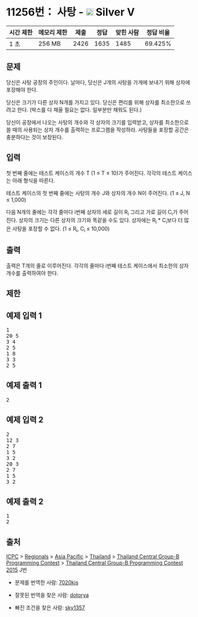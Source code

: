 # 11256번： 사탕 - <img src="https://static.solved.ac/tier_small/6.svg" style="height:20px" /> Silver V



| 시간 제한 | 메모리 제한 | 제출 | 정답 | 맞힌 사람 | 정답 비율 |
| --- | --- | --- | --- | --- | --- |
| 1 초 | 256 MB | 2426 | 1635 | 1485 | 69.425% |
## 문제

당신은 사탕 공장의 주인이다. 날마다, 당신은 J개의 사탕을 가게에 보내기 위해 상자에 포장해야 한다.

당신은 크기가 다른 상자 N개를 가지고 있다. 당신은 편리를 위해 상자를 최소한으로 쓰려고 한다. (박스를 다 채울 필요는 없다. 일부분만 채워도 된다.)

당신이 공장에서 나오는 사탕의 개수와 각 상자의 크기를 입력받고, 상자를 최소한으로 쓸 때의 사용되는 상자 개수를 출력하는 프로그램을 작성하라. 사탕들을 포장할 공간은 충분하다는 것이 보장된다.

## 입력

첫 번째 줄에는 테스트 케이스의 개수 T (1 ≤ T ≤ 10)가 주어진다. 각각의 테스트 케이스는 아래 형식을 따른다.

테스트 케이스의 첫 번째 줄에는 사탕의 개수 J와 상자의 개수 N이 주어진다. (1 ≤ J, N ≤ 1,000)

다음 N개의 줄에는 각각 줄마다 i번째 상자의 세로 길이 R<sub>i</sub> 그리고 가로 길이 C<sub>i</sub>가 주어진다. 상자의 크기는 다른 상자의 크기와 똑같을 수도 있다. 상자에는 R<sub>i</sub> * C<sub>i</sub>보다 더 많은 사탕을 포장할 수 없다. (1 ≤ R<sub>i</sub>, C<sub>i</sub> ≤ 10,000)

## 출력

출력은 T개의 줄로 이루어진다. 각각의 줄마다 i번째 테스트 케이스에서 최소한의 상자 개수를 출력하여야 한다.

## 제한

## 예제 입력 1

<pre>1
20 5
3 4
2 5
1 8
3 3
2 5
</pre>
## 예제 출력 1

<pre>2
</pre>
## 예제 입력 2

<pre>2
12 3
2 7
1 5
3 2
20 3
2 7
1 5
3 2
</pre>
## 예제 출력 2

<pre>1
2
</pre>
## 출처

[ICPC](/category/1) > [Regionals](/category/7) > [Asia Pacific](/category/42) > [Thailand](/category/102) > [Thailand Central Group-B Programming Contest](/category/288) > [Thailand Central Group-B Programming Contest 2015](/category/detail/1391) J번

- 문제를 번역한 사람: [7020kjs](/user/7020kjs)

- 잘못된 번역을 찾은 사람: [dotorya](/user/dotorya)

- 빠진 조건을 찾은 사람: [sky1357](/user/sky1357)